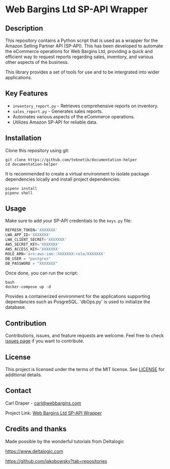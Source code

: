# Web Bargins Ltd SP-API Wrapper

## Description

This repository contains a Python script that is used as a wrapper for the Amazon Selling Partner API (SP-API). This has been developed to automate the eCommerce operations for Web Bargins Ltd, providing a quick and efficient way to request reports regarding sales, inventory, and various other aspects of the business.

This library provides a set of tools for use and to be intergrated into wider applications. 

## Key Features

- `inventory_report.py` - Retrieves comprehensive reports on inventory.
- `sales_report.py` - Generates sales reports.
- Automates various aspects of the eCommerce operations.
- Utilizes Amazon SP-API for reliable data.

## Installation

Clone this repository using git:

```
git clone https://github.com/teknetik/documentation-helper
cd documentation-helper
```

It is recommended to create a virtual environment to isolate package dependencies locally and install project dependencies:

```
pipenv install
pipenv shell
```

## Usage

Make sure to add your SP-API credentials to the `keys.py` file:

```python
REFRESH_TOKEN='XXXXXXX'
LWA_APP_ID='XXXXXXX'
LWA_CLIENT_SECRET='XXXXXXX'
AWS_SECRET_KEY='XXXXXXX'
AWS_ACCESS_KEY='XXXXXXX'
ROLE_ARN='arn:aws:iam::XXXXXXX:role/XXXXXXX'
DB_USER = "postgres"
DB_PASSWORD = "XXXXXXX"
```

Once done, you can run the script:

```
bash
docker-compose up -d
```

Provides a containerized environment for the applications supporting dependancies such as PosgreSQL. \'dbOps.py\' is used to initialize the database.

## Contribution

Contributions, issues, and feature requests are welcome. Feel free to check [issues page](https://github.com/teknetik/documentation-helper) if you want to contribute.

## License

This project is licensed under the terms of the MIT license. See [LICENSE](LICENSE) for additional details.

## Contact

Carl Draper - carl@webbargins.com

Project Link: [Web Bargins Ltd SP-API Wrapper](https://github.com/teknetik/documentation-helper)


## Credits and thanks

Made possible by the wonderful tutorials from Deltalogic

https://www.deltalogic.com

https://github.com/jakobowsky?tab=repositories
